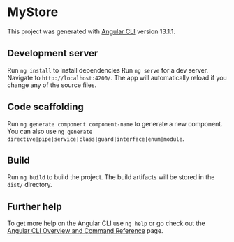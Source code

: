 # MyStore

This project was generated with [Angular CLI](https://github.com/angular/angular-cli) version 13.1.1.

## Development server
Run `ng install` to install dependencies
Run `ng serve` for a dev server. Navigate to `http://localhost:4200/`. The app will automatically reload if you change any of the source files.

## Code scaffolding

Run `ng generate component component-name` to generate a new component. You can also use `ng generate directive|pipe|service|class|guard|interface|enum|module`.

## Build

Run `ng build` to build the project. The build artifacts will be stored in the `dist/` directory.




## Further help

To get more help on the Angular CLI use `ng help` or go check out the [Angular CLI Overview and Command Reference](https://angular.io/cli) page.
